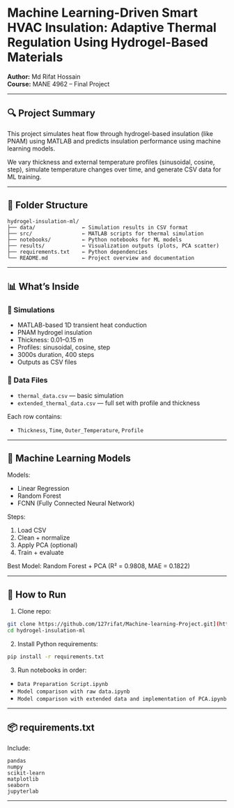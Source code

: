 # Machine Learning-Driven Smart HVAC Insulation: Adaptive Thermal Regulation Using Hydrogel-Based Materials

**Author:** Md Rifat Hossain  
**Course:** MANE 4962 – Final Project  

---

## 🔍 Project Summary

This project simulates heat flow through hydrogel-based insulation (like PNAM) using MATLAB and predicts insulation performance using machine learning models.

We vary thickness and external temperature profiles (sinusoidal, cosine, step), simulate temperature changes over time, and generate CSV data for ML training.

---

## 📂 Folder Structure

```
hydrogel-insulation-ml/
├── data/               ← Simulation results in CSV format
├── src/                ← MATLAB scripts for thermal simulation
├── notebooks/          ← Python notebooks for ML models
├── results/            ← Visualization outputs (plots, PCA scatter)
├── requirements.txt    ← Python dependencies
└── README.md           ← Project overview and documentation
```

---

## 📊 What’s Inside

### 🔧 Simulations
- MATLAB-based 1D transient heat conduction
- PNAM hydrogel insulation
- Thickness: 0.01–0.15 m
- Profiles: sinusoidal, cosine, step
- 3000s duration, 400 steps
- Outputs as CSV files

### 📁 Data Files
- `thermal_data.csv` — basic simulation
- `extended_thermal_data.csv` — full set with profile and thickness

Each row contains:
- `Thickness`, `Time`, `Outer_Temperature`, `Profile`

---

## 🧠 Machine Learning Models

Models:
- Linear Regression
- Random Forest
- FCNN (Fully Connected Neural Network)

Steps:
1. Load CSV
2. Clean + normalize
3. Apply PCA (optional)
4. Train + evaluate

Best Model: Random Forest + PCA (R² = 0.9808, MAE = 0.1822)

---

## 🚀 How to Run

1. Clone repo:
```bash
git clone https://github.com/127rifat/Machine-learning-Project.git](https://github.com/127rifat/Machine-learning-Project.git
cd hydrogel-insulation-ml
```

2. Install Python requirements:
```bash
pip install -r requirements.txt
```

3. Run notebooks in order:
- `Data Preparation Script.ipynb`
- `Model comparison with raw data.ipynb`
- `Model comparison with extended data and implementation of PCA.ipynb`

---

## 📦 requirements.txt

Include:

```
pandas
numpy
scikit-learn
matplotlib
seaborn
jupyterlab
```

---


